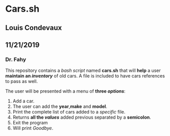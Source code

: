 # Cars.sh
## Louis Condevaux
## 11/21/2019
### Dr. Fahy


This repository contains a *bash* *script* named **cars.sh** that will **help** a user **maintain an _inventory_** of old cars. A file is included to have cars references to pass as well. 
 
The user will be presented with a menu of **three _options_**:

1. Add a car.
  1. The user can add the **year**,**make** and **model**.
2. Print the complete list of cars added to a *specific* file.
  2. Returns **all the _values_** added previous separated by a **semicolon**.
3. Exit the program
  3. Will print *Goodbye*.
